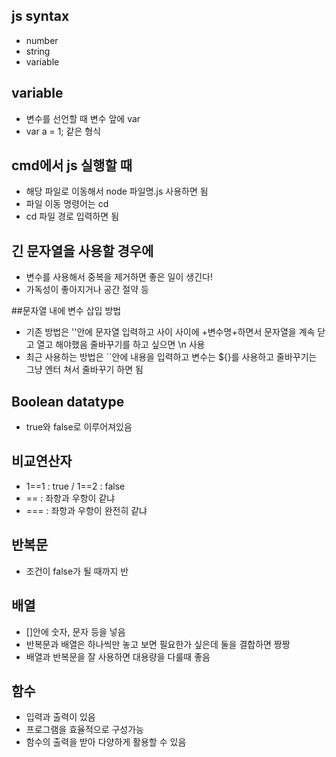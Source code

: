 ## js syntax
- number
- string
- variable

## variable
- 변수를 선언할 때 변수 앞에 var
- var a = 1; 같은 형식

## cmd에서 js 실행할 때
- 해당 파일로 이동해서 node 파일명.js 사용하면 됨
- 파일 이동 명령어는 cd
- cd 파일 경로 입력하면 됨

## 긴 문자열을 사용할 경우에
- 변수를 사용해서 중복을 제거하면 좋은 일이 생긴다!
- 가독성이 좋아지거나 공간 절약 등

##문자열 내에 변수 삽입 방법
- 기존 방법은 ''안에 문자열 입력하고 사이 사이에 +변수명+하면서 문자열을 계속 닫고 열고 해야했음 줄바꾸기를 하고 싶으면 \n 사용
- 최근 사용하는 방법은 ``안에 내용을 입력하고 변수는 ${}를 사용하고 줄바꾸기는 그냥 엔터 쳐서 줄바꾸기 하면 됨


## Boolean datatype
- true와 false로 이루어져있음

## 비교연산자
- 1==1 : true / 1==2 : false
- == : 좌항과 우항이 같냐
- === : 좌항과 우항이 완전히 같냐

## 반복문
- 조건이 false가 될 때까지 반

## 배열
- []안에 숫자, 문자 등을 넣음
- 반복문과 배열은 하나씩만 놓고 보면 필요한가 싶은데 둘을 결합하면 짱짱
- 배열과 반복문을 잘 사용하면 대용량을 다룰때 좋음

## 함수
- 입력과 출력이 있음
- 프로그램을 효율적으로 구성가능
- 함수의 출력을 받아 다양하게 활용할 수 있음
